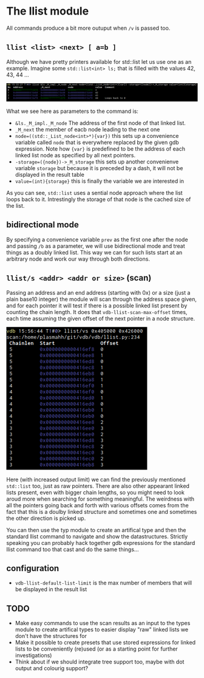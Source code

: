 # The llist module

All commands produce a bit more outuput when `/v` is passed too.

## `llist <list> <next> [ a=b ]`

Although we have pretty printers available for std::list let us use one as an example. Imagine some `std::list<int> ls;`
that is filled with the values 42, 43, 44 ...

![](img/llist.0.png)

What we see here as parameters to the command is:

* `&ls._M_impl._M_node` The address of the first node of that linked list.
* `_M_next` the member of eacb node  leading to the next one
* `node=((std::_List_node<int>*){var})` this sets up a convenience variable called `node` that is everywhere replaced by
  the given gdb expression. Note how `{var}` is predefined to be the address of each linked list node as specified by
  all next pointers.
* `-storage=({node})->_M_storage` this sets up another convenienve variable `storage` but because it is preceded by a
  dash, it will not be displayed in the result table
* `value=(int){storage}` this is finally the variable we are interested in

As you can see, `std::list` uses a sential node approach where the list loops back to it. Intrestingly the storage of
that node is the cached size of the list.

## bidirectional mode
By specifying a convenience variable `prev` as the first one after the node and passing `/b` as a parameter, we will use
bidirectional mode and treat things as a doubly linked list. This way we can for such lists start at an arbitrary node
and work our way through both directions.

## `llist/s <addr> <addr or size>` (scan)

Passing an address and an end address (starting with 0x) or a size (just a plain base10 integer) the module will scan
through the address space given, and for each pointer it will test if there is a possible linked list present by
counting the chain length. It does that `vdb-llist-scan-max-offset` times, each time assuming the given offset of the
next pointer in a node structure.

![](img/llist.2.png)

Here (with increased output limit) we can find the previously mentioned `std::list` too, just as raw pointers. There are
also other appearant linked lists present, even with bigger chain lengths, so you might need to look aroud more when
searching for something meaningful. The weirdness with all the pointers going back and forth with various offsets comes
from the fact that this is a doulby linked structure and sometimes one and sometimes the other direction is picked up.

You can then use the typ module to create an artifical type and then the standard llist command to navigate and show the
datastructures. Strictly speaking you can probably hack together gdb expressions for the standard llist command too that
cast and do the same things...

## configuration

* `vdb-llist-default-list-limit` is the max number of members that will be displayed in the result list

## TODO
* Make easy commands to use the scan results as an input to the types module to create artifical types to easier
  display "raw" linked lists we don't have the structures for
* Make it possible to create presets that use stored expressions for linked lists to be conveniently (re)used (or as a
  starting point for further investigations)
* Think about if we should integrate tree support too, maybe with dot output and colourig support?

